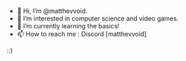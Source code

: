 - 👋 Hi, I’m @matthevvoid.
- 👀 I’m interested in computer science and video games.
- 🌱 I’m currently learning the basics!
- 📫 How to reach me : Discord [matthevvoid]


















::)
